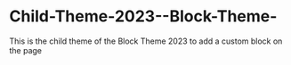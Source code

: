 # Child-Theme-2023--Block-Theme-
This is the child theme of the Block Theme 2023 to add a custom block on the page 
